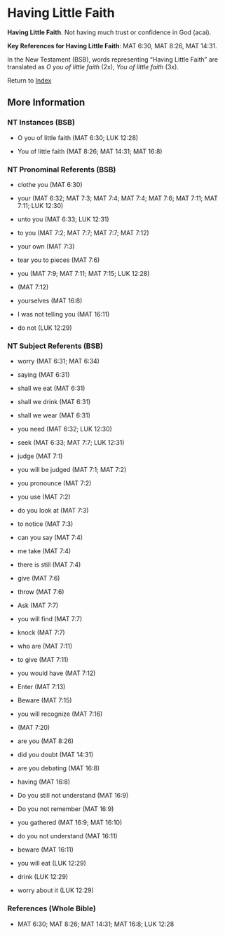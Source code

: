 # Having Little Faith
**Having Little Faith**. 
Not having much trust or confidence in God (acai). 


**Key References for Having Little Faith**: 
MAT 6:30, MAT 8:26, MAT 14:31. 




In the New Testament (BSB), words representing “Having Little Faith” are translated as 
*O you of little faith* (2x), *You of little faith* (3x). 


Return to [Index](00-Index.md)

## More Information

### NT Instances (BSB)

* O you of little faith (MAT 6:30; LUK 12:28)

* You of little faith (MAT 8:26; MAT 14:31; MAT 16:8)



### NT Pronominal Referents (BSB)

* clothe you (MAT 6:30)

* your (MAT 6:32; MAT 7:3; MAT 7:4; MAT 7:4; MAT 7:6; MAT 7:11; MAT 7:11; LUK 12:30)

* unto you (MAT 6:33; LUK 12:31)

* to you (MAT 7:2; MAT 7:7; MAT 7:7; MAT 7:12)

* your own (MAT 7:3)

* tear you to pieces (MAT 7:6)

* you (MAT 7:9; MAT 7:11; MAT 7:15; LUK 12:28)

*  (MAT 7:12)

* yourselves (MAT 16:8)

* I was not telling you (MAT 16:11)

* do not (LUK 12:29)



### NT Subject Referents (BSB)

* worry (MAT 6:31; MAT 6:34)

* saying (MAT 6:31)

* shall we eat (MAT 6:31)

* shall we drink (MAT 6:31)

* shall we wear (MAT 6:31)

* you need (MAT 6:32; LUK 12:30)

* seek (MAT 6:33; MAT 7:7; LUK 12:31)

* judge (MAT 7:1)

* you will be judged (MAT 7:1; MAT 7:2)

* you pronounce (MAT 7:2)

* you use (MAT 7:2)

* do you look at (MAT 7:3)

* to notice (MAT 7:3)

* can you say (MAT 7:4)

* me take (MAT 7:4)

* there is still (MAT 7:4)

* give (MAT 7:6)

* throw (MAT 7:6)

* Ask (MAT 7:7)

* you will find (MAT 7:7)

* knock (MAT 7:7)

* who are (MAT 7:11)

* to give (MAT 7:11)

* you would have (MAT 7:12)

* Enter (MAT 7:13)

* Beware (MAT 7:15)

* you will recognize (MAT 7:16)

*  (MAT 7:20)

* are you (MAT 8:26)

* did you doubt (MAT 14:31)

* are you debating (MAT 16:8)

* having (MAT 16:8)

* Do you still not understand (MAT 16:9)

* Do you not remember (MAT 16:9)

* you gathered (MAT 16:9; MAT 16:10)

* do you not understand (MAT 16:11)

* beware (MAT 16:11)

* you will eat (LUK 12:29)

* drink (LUK 12:29)

* worry about it (LUK 12:29)



### References (Whole Bible)

* MAT 6:30; MAT 8:26; MAT 14:31; MAT 16:8; LUK 12:28



